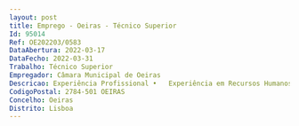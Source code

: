 ```yaml
--- 
layout: post
title: Emprego - Oeiras - Técnico Superior
Id: 95014
Ref: OE202203/0583
DataAbertura: 2022-03-17
DataFecho: 2022-03-31
Trabalho: Técnico Superior
Empregador: Câmara Municipal de Oeiras
Descricao: Experiência Profissional •	Experiência em Recursos Humanos, designadamente na área do Recrutamento e na instrução de processos de contratação pública em regime de tarefa e avença.Conteúdo Funcional  •	Realizar estudos e outros trabalhos de natureza jurídica conducentes à definição e concretização das políticas do Município •	Elaborar pareceres e informações jurídicos sobre a interpretação e aplicação da legislação, bem como normas, regulamentos e propostas de deliberação dos órgãos municipais •	Recolher, tratar e difundir legislação, jurisprudência, doutrina e outra informação necessária ao serviço onde está integrado •	Elaborar e analisar minutas de contratos e protocolos •	Instruir processos disciplinares •	Instruir, lançar e acompanhar procedimentos de contratação pública, na área dos bens, serviços e empreitadas de obras públicas, e na execução dos correspondentes contratos públicos •	Adotar os procedimentos de suporte às decisões a proferir, relacionadas com as atribuições e competências dos órgãos municipais •	Dar apoio técnico especializado nas áreas do Direito Administrativo e Autárquico.Perfil profissional •	Excelente capacidade organizativa  •	Conhecimento da Organização •	Capacidade de adaptação e resistência à pressão •	Capacidade de análise da informação e sentido crítico •	Elevada disponibilidade e envolvimento com o trabalho e com os objetivos do serviço  •	Nível elevado de conhecimentos de informática na ótica do utilizador.
CodigoPostal: 2784-501 OEIRAS
Concelho: Oeiras
Distrito: Lisboa
--- 
```

